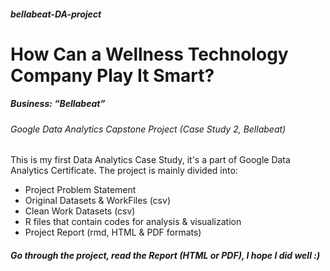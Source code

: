 ##### bellabeat-DA-project

# How Can a Wellness Technology Company Play It Smart?

##### **Business: “Bellabeat”**

###### _Google Data Analytics Capstone Project (Case Study 2, Bellabeat)_

This is my first Data Analytics Case Study, it's a part of Google Data Analytics Certificate. The project is mainly divided into:

- Project Problem Statement
- Original Datasets & WorkFiles (csv)
- Clean Work Datasets (csv)
- R files that contain codes for analysis & visualization
- Project Report (rmd, HTML & PDF formats)

##### Go through the project, read the Report (HTML or PDF), I hope I did well :)
